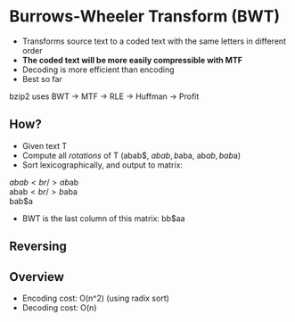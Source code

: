Burrows-Wheeler Transform (BWT)
=========================

* Transforms source text to a coded text with the same letters in different order
* **The coded text will be more easily compressible with MTF**
* Decoding is more efficient than encoding
* Best so far

bzip2 uses BWT -> MTF -> RLE -> Huffman -> Profit

How?
------
* Given text T
* Compute all *rotations* of T (abab$, $abab, b$aba, ab$ab, bab$a)
* Sort lexicographically, and output to matrix:

$abab<br/>
ab$ab<br/>
abab$<br/>
b$aba<br/>
bab$a<br/>

* BWT is the last column of this matrix: bb$aa

Reversing
----------


Overview
----------
* Encoding cost: O(n^2) (using radix sort)
* Decoding cost: O(n)